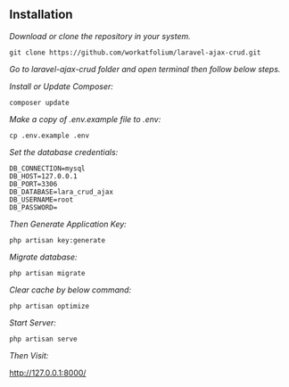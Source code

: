 ## Installation

*Download or clone the repository in your system.*
```
git clone https://github.com/workatfolium/laravel-ajax-crud.git
```

*Go to laravel-ajax-crud folder and open terminal then follow below steps.*

*Install or Update Composer:*
```
composer update
```

*Make a copy of .env.example file to .env:*
```
cp .env.example .env
```

*Set the database credentials:*

```
DB_CONNECTION=mysql
DB_HOST=127.0.0.1
DB_PORT=3306
DB_DATABASE=lara_crud_ajax
DB_USERNAME=root
DB_PASSWORD=
```

*Then Generate Application Key:*

```
php artisan key:generate
```

*Migrate database:*
```
php artisan migrate
```

*Clear cache by below command:*
```
php artisan optimize
```

*Start Server:*
```
php artisan serve
```

*Then Visit:*

http://127.0.0.1:8000/
